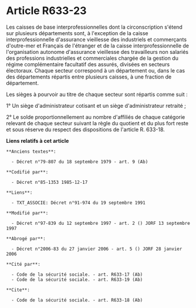 # Article R633-23

Les caisses de base interprofessionnelles dont la circonscription s'étend sur plusieurs départements sont, à l'exception de
la caisse interprofessionnelle d'assurance vieillesse des industriels et commerçants d'outre-mer et Français de l'étranger et
de la caisse interprofessionnelle de l'organisation autonome d'assurance vieillesse des travailleurs non salariés des
professions industrielles et commerciales chargée de la gestion du régime complémentaire facultatif des assurés, divisées en
secteurs électoraux. Chaque secteur correspond à un département ou, dans le cas des départements répartis entre plusieurs
caisses, à une fraction de département. 

Les sièges à pourvoir au titre de chaque secteur sont répartis comme suit :

1° Un siège d'administrateur cotisant et un siège d'administrateur retraité ;

2° Le solde proportionnellement au nombre d'affiliés de chaque catégorie relevant de chaque secteur suivant la règle du
quotient et du plus fort reste et sous réserve du respect des dispositions de l'article R. 633-18.

**Liens relatifs à cet article**

	**Anciens textes**:

	  - Décret n°79-807 du 18 septembre 1979 - art. 9 (Ab)

	**Codifié par**:

	  - Décret n°85-1353 1985-12-17

	**Liens**:

	  - TXT_ASSOCIE: Décret n°91-974 du 19 septembre 1991

	**Modifié par**:

	  - Décret n°97-839 du 12 septembre 1997 - art. 2 () JORF 13 septembre 1997

	**Abrogé par**:

	  - Décret n°2006-83 du 27 janvier 2006 - art. 5 () JORF 28 janvier 2006

	**Cité par**:

	  - Code de la sécurité sociale. - art. R633-17 (Ab)
	  - Code de la sécurité sociale. - art. R633-19 (Ab)

	**Cite**:

	  - Code de la sécurité sociale. - art. R633-18 (Ab)
